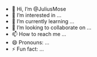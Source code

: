 - 👋 Hi, I’m @JuliusMose
- 👀 I’m interested in ...
- 🌱 I’m currently learning ...
- 💞️ I’m looking to collaborate on ...
- 📫 How to reach me ...
- 😄 Pronouns: ...
- ⚡ Fun fact: ...

<!---
JuliusMose/JuliusMose is a ✨ special ✨ repository because its `README.md` (this file) appears on your GitHub profile.
You can click the Preview link to take a look at your changes.
--->
